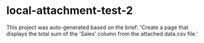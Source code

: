 # local-attachment-test-2

This project was auto-generated based on the brief: 'Create a page that displays the total sum of the 'Sales' column from the attached data.csv file.'
